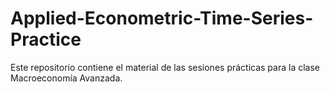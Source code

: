 # Applied-Econometric-Time-Series-Practice
Este repositorio contiene el material de las sesiones prácticas para la clase Macroeconomía Avanzada.

